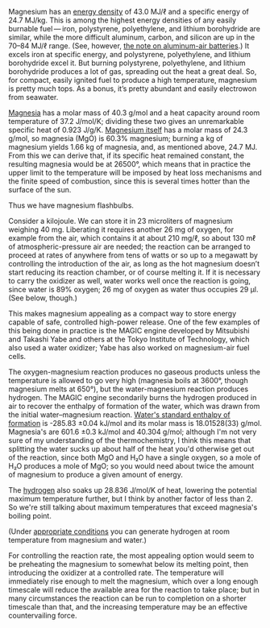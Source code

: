 Magnesium has an [energy density][0] of 43.0 MJ/ℓ and a specific
energy of 24.7 MJ/kg.  This is among the highest energy densities of
any easily burnable fuel — iron, polystyrene, polyethylene, and
lithium borohydride are similar, while the more difficult aluminum,
carbon, and silicon are up in the 70–84 MJ/ℓ range.  (See, however,
[the note on aluminum-air batteries](aluminum-air-batteries.md).)  It
excels iron at specific energy, and polystyrene, polyethylene, and
lithium borohydride excel it.  But burning polystyrene, polyethylene,
and lithium borohydride produces a lot of gas, spreading out the heat
a great deal.  So, for compact, easily ignited fuel to produce a high
temperature, magnesium is pretty much tops.  As a bonus, it’s pretty
abundant and easily electrowon from seawater.

[0]: https://en.wikipedia.org/wiki/Energy_density#Tables_of_energy_content

[Magnesia][1] has a molar mass of 40.3 g/mol and a heat capacity
around room temperature of 37.2 J/mol/K; dividing these two gives an
unremarkable specific heat of 0.923 J/g/K.  [Magnesium itself][2] has
a molar mass of 24.3 g/mol, so magnesia (MgO) is 60.3% magnesium;
burning a kg of magnesium yields 1.66 kg of magnesia, and, as
mentioned above, 24.7 MJ.  From this we can derive that, if its
specific heat remained constant, the resulting magnesia would be at
26500°, which means that in practice the upper limit to the
temperature will be imposed by heat loss mechanisms and the finite
speed of combustion, since this is several times hotter than the
surface of the sun.

[1]: https://en.wikipedia.org/wiki/Magnesium_oxide
[2]: https://en.wikipedia.org/wiki/Magnesium

Thus we have magnesium flashbulbs.

Consider a kilojoule.  We can store it in 23 microliters of magnesium
weighing 40 mg.  Liberating it requires another 26 mg of oxygen, for
example from the air, which contains it at about 210 mg/ℓ, so about
130 mℓ of atmospheric-pressure air are needed; the reaction can be
arranged to proceed at rates of anywhere from tens of watts or so up
to a megawatt by controlling the introduction of the air, as long as
the hot magnesium doesn’t start reducing its reaction chamber, or of
course melting it.  If it is necessary to carry the oxidizer as well,
water works well once the reaction is going, since water is 89%
oxygen; 26 mg of oxygen as water thus occupies 29 μl.  (See below,
though.)

This makes magnesium appealing as a compact way to store energy
capable of safe, controlled high-power release.  One of the few
examples of this being done in practice is the MAGIC engine developed
by Mitsubishi and Takashi Yabe and others at the Tokyo Institute of
Technology, which also used a water oxidizer;
Yabe has also worked on magnesium-air fuel cells.

The oxygen-magnesium reaction produces no gaseous products unless the
temperature is allowed to go very high (magnesia boils at 3600°,
though magnesium melts at 650°), but the water-magnesium reaction
produces hydrogen.  The MAGIC engine secondarily burns the hydrogen
produced in air to recover the enthalpy of formation of the water,
which was drawn from the initial water–magnesium reaction.  [Water's
standard enthalpy of formation][4] is -285.83 ±0.04 kJ/mol and its
molar mass is 18.01528(33) g/mol.  Magnesia's are 601.6 ±0.3 kJ/mol
and 40.304 g/mol; although I'm not very sure of my understanding of
the thermochemistry, I think this means that splitting the water sucks
up about half of the heat you'd otherwise get out of the reaction,
since both MgO and H₂O have a single oxygen, so a mole of H₂O produces
a mole of MgO; so you would need about twice the amount of magnesium
to produce a given amount of energy.

[4]: https://en.wikipedia.org/wiki/Properties_of_water

The [hydrogen][6] also soaks up 28.836 J/mol/K of heat, lowering the
potential maximum temperature further, but I think by another factor
of less than 2.  So we're still talking about maximum temperatures
that exceed magnesia's boiling point.

[6]: https://en.wikipedia.org/wiki/Hydrogen

(Under [appropriate conditions][5] you can generate hydrogen at room
temperature from magnesium and water.)

[5]: https://www.ncbi.nlm.nih.gov/pmc/articles/PMC5090637/

For controlling the reaction rate, the most appealing option would
seem to be preheating the magnesium to somewhat below its melting
point, then introducing the oxidizer at a controlled rate.  The
temperature will immediately rise enough to melt the magnesium, which
over a long enough timescale will reduce the available area for the
reaction to take place; but in many circumstances the reaction can be
run to completion on a shorter timescale than that, and the increasing
temperature may be an effective countervailing force.
